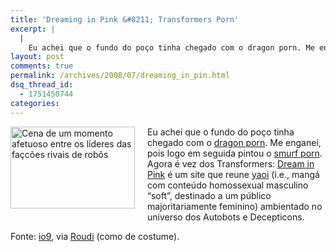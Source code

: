 ```yaml
---
title: 'Dreaming in Pink &#8211; Transformers Porn'
excerpt: |
  |
    Eu achei que o fundo do poço tinha chegado com o dragon porn. Me enganei, pois logo em seguida pintou o smurf porn. Agora é vez dos Transformers: Dream in Pink é um site que reune yaoi (i.e., mangá com...
layout: post
comments: true
permalink: /archives/2008/07/dreaming_in_pin.html
dsq_thread_id:
  - 1751450744
categories:
---
```

<span class="mt-enclosure mt-enclosure-image"><img title="Cena de um momento afetuoso entre os líderes das façcões rivais de robôs" src="//chester.me/archives/img/dreaminpink.jpg" width="199" height="131" class="mt-image-left" style="float: left; margin: 0 20px 20px 0;" /></span>Eu achei que o fundo do poço tinha chegado com o [dragon porn][1]. Me enganei, pois logo em seguida pintou o [smurf porn][2]. Agora é vez dos Transformers: [Dream in Pink][3] é um site que reune [yaoi][4] (i.e., mangá com conteúdo homossexual masculino &#8220;soft&#8221;, destinado a um público majoritariamente feminino) ambientado no universo dos Autobots e Decepticons.

Fonte: [io9][5], via [Roudi][6] (como de costume).

 [1]: //chester.me/archives/2008/02/pornografia_com.html
 [2]: //chester.me/archives/2008/03/smurf_porn.html
 [3]: http://plotsntombstones.com/GandC.html
 [4]: http://pt.wikipedia.org/wiki/Yaoi
 [5]: http://io9.com/5022326/transformers-roll-out-into-a-whole-new-genre-+-nsfw
 [6]: http://zombietheworld.com/
